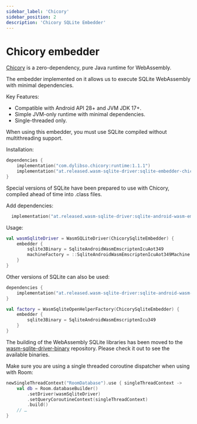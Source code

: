 ```yaml
---
sidebar_label: 'Chicory'
sidebar_position: 2
description: 'Chicory SQLite Embedder'
---
```


# Chicory embedder

[Chicory] is a zero-dependency, pure Java runtime for WebAssembly.

The embedder implemented on it allows us to execute SQLite WebAssembly with minimal dependencies.

Key Features:

- Compatible with Android API 28+ and JVM JDK 17+.
- Simple JVM-only runtime with minimal dependencies.
- Single-threaded only.

When using this embedder, you must use SQLite compiled without multithreading support.

Installation:

```kotlin
dependencies {
    implementation("com.dylibso.chicory:runtime:1.1.1")
    implementation("at.released.wasm-sqlite-driver:sqlite-embedder-chicory:0.1-beta02")
}
```

Special versions of SQLite have been prepared to use with Chicory, compiled ahead of time into .class files.

Add dependencies:

```kotlin
  implementation("at.released.wasm-sqlite-driver:sqlite-android-wasm-emscripten-icu-aot-349:0.7")
```

Usage:

```kotlin
val wasmSqliteDriver = WasmSQLiteDriver(ChicorySqliteEmbedder) {
    embedder {
        sqlite3Binary = SqliteAndroidWasmEmscriptenIcuAot349
        machineFactory = ::SqliteAndroidWasmEmscriptenIcuAot349Machine
    }
}
```

Other versions of SQLite can also be used:

```kotlin
dependencies {
    implementation("at.released.wasm-sqlite-driver:sqlite-android-wasm-emscripten-icu-349:0.4")
}
```

```kotlin
val factory = WasmSqliteOpenHelperFactory(ChicorySqliteEmbedder) {
    embedder {
        sqlite3Binary = SqliteAndroidWasmEmscriptenIcu349
    }
}
```

The building of the WebAssembly SQLite libraries has been moved to the [wasm-sqlite-driver-binary] repository.
Please check it out to see the available binaries.

Make sure you are using a single threaded coroutine dispatcher when using with Room:

```kotlin
newSingleThreadContext("RoomDatabase").use { singleThreadContext ->
    val db = Room.databaseBuilder()
        .setDriver(wasmSqliteDriver)
        .setQueryCoroutineContext(singleThreadContext)
        .build()
    // …    
}
```

[Chicory]: https://github.com/dylibso/chicory
[wasm-sqlite-driver-binary]: https://github.com/illarionov/wasm-sqlite-driver-binary
